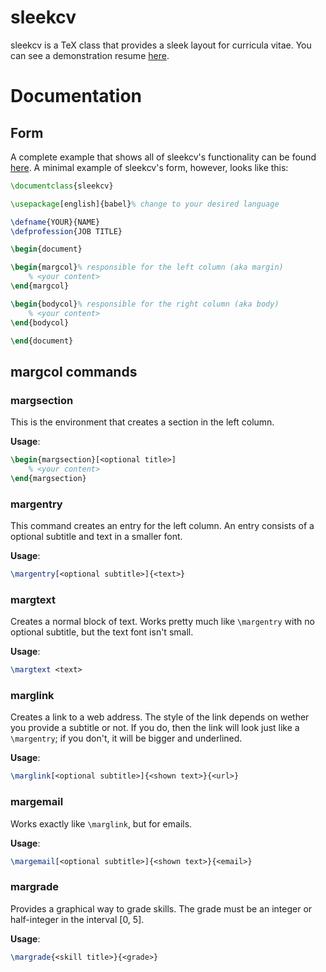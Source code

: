 # sleekcv
sleekcv is a TeX class that provides a sleek layout for curricula vitae. You can see a demonstration resume [here](template.pdf).

# Documentation
## Form
A complete example that shows all of sleekcv's functionality can be found [here](template.tex). A minimal example of sleekcv's form, however, looks like this:
```tex
\documentclass{sleekcv}

\usepackage[english]{babel}% change to your desired language

\defname{YOUR}{NAME}
\defprofession{JOB TITLE}

\begin{document}

\begin{margcol}% responsible for the left column (aka margin)
    % <your content>
\end{margcol}

\begin{bodycol}% responsible for the right column (aka body)
    % <your content>
\end{bodycol}

\end{document}
```
## margcol commands
### margsection
This is the environment that creates a section in the left column.

**Usage**:
```tex
\begin{margsection}[<optional title>]
    % <your content>
\end{margsection}
```

### margentry
This command creates an entry for the left column. An entry consists of a optional subtitle and text in a smaller font.

**Usage**:
```tex
\margentry[<optional subtitle>]{<text>}
```

### margtext
Creates a normal block of text. Works pretty much like `\margentry` with no optional subtitle, but the text font isn't small.

**Usage**:
```tex
\margtext <text>
```

### marglink
Creates a link to a web address. The style of the link depends on wether you provide a subtitle or not. If you do, then the link will look just like a `\margentry`; if you don't, it will be bigger and underlined.

**Usage**:
```tex
\marglink[<optional subtitle>]{<shown text>}{<url>}
```

### margemail
Works exactly like `\marglink`, but for emails.

**Usage**:
```tex
\margemail[<optional subtitle>]{<shown text>}{<email>}
```

### margrade
Provides a graphical way to grade skills. The grade must be an integer or half-integer in the interval [0, 5].

**Usage**:
```tex
\margrade{<skill title>}{<grade>}